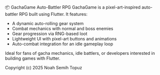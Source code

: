 📦 GachaGame Auto-Battler RPG
GachaGame is a pixel-art-inspired auto-battler RPG built using Flutter. It features:

- A dynamic auto-rolling gear system
- Combat mechanics with normal and boss enemies
- Gear progression via RNG-based loot
- Lightweight UI with pixel-art buttons and animations
- Auto-combat integration for an idle gameplay loop

Ideal for fans of gacha mechanics, idle battlers, or developers interested in building games with Flutter.

Copyright (c) 2025 Noah Semih Topuz


